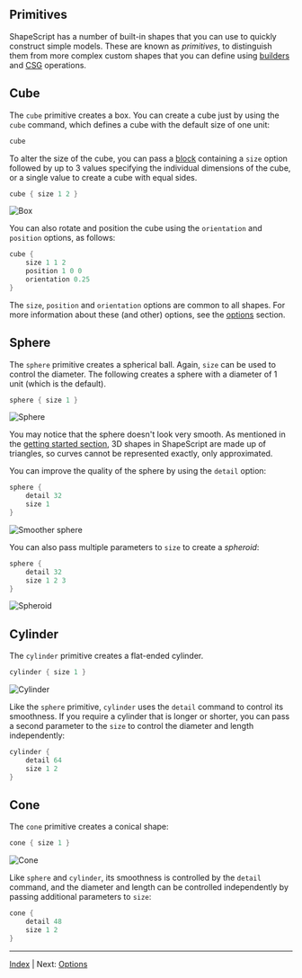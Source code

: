Primitives
---

ShapeScript has a number of built-in shapes that you can use to quickly construct simple models. These are known as *primitives*, to distinguish them from more complex custom shapes that you can define using [builders](builders.md) and [CSG](csg.md) operations.

## Cube

The `cube` primitive creates a box. You can create a cube just by using the `cube` command, which defines a cube with the default size of one unit:

```swift
cube
```

To alter the size of the cube, you can pass a [block](blocks.md) containing a `size` option followed by up to 3 values specifying the individual dimensions of the cube, or a single value to create a cube with equal sides.

```swift
cube { size 1 2 }
```

![Box](../../images/box.png)

You can also rotate and position the cube using the `orientation` and `position` options, as follows:

```swift
cube {
    size 1 1 2
    position 1 0 0
    orientation 0.25
}
```

The `size`, `position` and `orientation` options are common to all shapes. For more information about these (and other) options, see the [options](options.md) section.

## Sphere

The `sphere` primitive creates a spherical ball. Again, `size` can be used to control the diameter. The following creates a sphere with a diameter of 1 unit (which is the default).

```swift
sphere { size 1 }
```

![Sphere](../../images/sphere.png)

You may notice that the sphere doesn't look very smooth. As mentioned in the [getting started section](getting-started.md), 3D shapes in ShapeScript are made up of triangles, so curves cannot be represented exactly, only approximated.

You can improve the quality of the sphere by using the `detail` option:

```swift
sphere {
    detail 32
    size 1
}
```

![Smoother sphere](../../images/smoother-sphere.png)

You can also pass multiple parameters to `size` to create a *spheroid*:

```swift
sphere {
    detail 32
    size 1 2 3
}
```

![Spheroid](../../images/spheroid.png)

## Cylinder

The `cylinder` primitive creates a flat-ended cylinder. 

```swift
cylinder { size 1 }
```

![Cylinder](../../images/cylinder.png)

Like the `sphere` primitive, `cylinder` uses the `detail` command to control its smoothness. If you require a cylinder that is longer or shorter, you can pass a second parameter to the `size` to control the diameter and length independently:

```swift
cylinder {
    detail 64
    size 1 2
}
```

## Cone

The `cone` primitive creates a conical shape:

```swift
cone { size 1 }
```

![Cone](../../images/cone.png)

Like `sphere` and `cylinder`, its smoothness is controlled by the `detail` command, and the diameter and length can be controlled independently by passing additional parameters to `size`:

```swift
cone {
    detail 48
    size 1 2
}
```

---
[Index](index.md) | Next: [Options](options.md)
